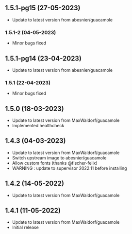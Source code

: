 
## 1.5.1-pg15 (27-05-2023)
- Update to latest version from abesnier/guacamole
### 1.5.1-2 (04-05-2023)
- Minor bugs fixed

## 1.5.1-pg14 (23-04-2023)
- Update to latest version from abesnier/guacamole
### 1.5.1 (22-04-2023)
- Minor bugs fixed

## 1.5.0 (18-03-2023)
- Update to latest version from MaxWaldorf/guacamole
- Implemented healthcheck

## 1.4.3 (04-03-2023)
- Update to latest version from MaxWaldorf/guacamole
- Switch upstream image to abesnier/guacamole
- Allow custom fonts (thanks @fischer-felix)
- WARNING : update to supervisor 2022.11 before installing

## 1.4.2 (14-05-2022)
- Update to latest version from MaxWaldorf/guacamole

## 1.4.1 (11-05-2022)
- Update to latest version from MaxWaldorf/guacamole
- Initial release

